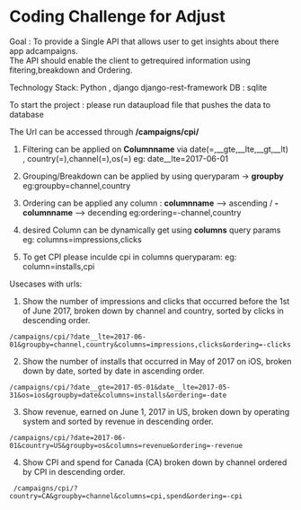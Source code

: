 # Coding Challenge for Adjust

Goal : To provide a Single API that allows user to get insights about there app adcampaigns.<br/>
The API should enable the client to getrequired information using fitering,breakdown and Ordering.

Technology Stack: Python , django django-rest-framework 
DB : sqlite

To start the project : please run dataupload file that pushes the data to database

The  Url can be accessed through  **<ip>/campaigns/cpi/ <br/>**
  
  1) Filtering can be applied on **Columnname** via date(=,__gte,__lte,__gt,__lt) , country(=),channel(=),os(=)
      eg: date__lte=2017-06-01
  2) Grouping/Breakdown can be applied by using queryparam -> **groupby**
      eg:groupby=channel,country
  3) Ordering can be applied any column : **columnname** --> ascending / **-columnname** --> decending
      eg:ordering=-channel,country
      
  4) desired Column can be dynamically get using **columns** query params
      eg: columns=impressions,clicks
  5) To get CPI please inculde cpi in columns queryparam:
      eg: column=installs,cpi
  
Usecases with urls:
  
  1) Show the number of impressions and clicks that occurred before the 1st of June 2017, broken down by channel and country, sorted by clicks in descending order.
  ```  
  /campaigns/cpi/?date__lte=2017-06-01&groupby=channel,country&columns=impressions,clicks&ordering=-clicks
  ```

2) Show the number of installs that occurred in May of 2017 on iOS, broken down by date, sorted by date in ascending order.
  ```
  /campaigns/cpi/?date__gte=2017-05-01&date__lte=2017-05-31&os=ios&groupby=date&columns=installs&ordering=-date
  ```
3) Show revenue, earned on June 1, 2017 in US, broken down by operating system and sorted by revenue in descending order.
  ```
  /campaigns/cpi/?date=2017-06-01&country=US&groupby=os&columns=revenue&ordering=-revenue
  ```
4) Show CPI and spend for Canada (CA) broken down by channel ordered by CPI in descending order.
 ```
  /campaigns/cpi/?country=CA&groupby=channel&columns=cpi,spend&ordering=-cpi
  ```
  
  
  
  
  
  
  
